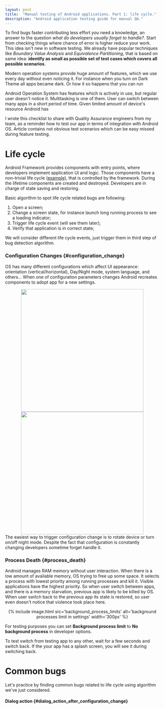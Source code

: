 ```yaml
---
layout: post
title:  "Manual testing of Android applications. Part 1: life cycle." 
description: "Android application testing guide for manual QA."
---
```


To find bugs faster contributing less effort you need a knowledge, 
an answer to the question
*what do developers usually forget to handle?*.
Start from checking things where chance of error is higher reduce your work.
This idea isn't new in software testing.
We already have popular techniques like 
*Boundary Value Analysis* and *Equivalence Partitioning*,
that is based on same idea:
**identify as small as possible set of test cases which covers all possible scenarios**.


Modern operation systems provide huge amount of features,
which we use every day without even noticing it.
For instance when you turn on Dark Theme all apps became dark.
Or how it so happens that you can run 

Android Operation System has features which is actively in use,
but regular user doesn't notice it.
Multitasking is one of them.
User can switch between many apps in a short period of time.
Given limited amount of device's resource Android has  

I wrote this checklist to share with Quality Assurance engineers from my team,
as a reminder how to test our app in terms of integration with Android OS.
Article contains not obvious test scenarios which can be easy missed during feature testing.


# Life cycle

Android Framework provides components with entry points,
where developers implement application UI and logic.
Those components have a non-trivial life cycle
([example](https://media.springernature.com/original/springer-static/image/chp%3A10.1007%2F978-3-319-59608-2_35/MediaObjects/450970_1_En_35_Fig1_HTML.gif)),
that is controlled by the framework.
During the lifetime components are created and destroyed.
Developers are in charge of state saving and restoring.

Basic algorithm to spot life cycle related bugs are following:
1. Open a screen;
2. Change a screen state, for instance launch long running process to see a loading indicator;
3. Trigger life cycle event (will see them later);
4. Verify that application is in correct state;

We will consider different life cycle events,
just trigger them in third step of bug detection algorithm.

### Configuration Changes {#configuration_change}
OS has many different configurations which affect UI appearance:
orientation (vertical/horizontal), Day/Night mode, system language, and others...
When one of configuration parameters changes Android recreates components to adopt app for a new settings.

<div align='center'>
    <img height='400px' src='https://github.com/VysotskiVadim/VysotskiVadim.github.io/raw/master/assets/configuration_change_orientation.gif'>
    <img height='400px' src='https://github.com/VysotskiVadim/VysotskiVadim.github.io/raw/master/assets/configuration_change_night_mode.gif'>
</div>
The easiest way to trigger configuration change is to rotate device or turn on/off night mode.
Despite the fact that configuration is constantly changing developers sometime forget handle it.

### Process Death {#process_death}
Android manages RAM memory without user interaction.
When there is a low amount of available memory,
OS trying to free up some space.
It selects a process with lowest priority among running processes and kill it.
Visible applications have the highest priority.
So when user switch between apps,
and there is a memory starvation,
previous app is likely to be killed by OS.
When user switch back to the previous app its state is restored,
so user even doesn't notice that violence took place here.

<div style="margin: 10px" align="center">
    {% include image.html src='background_process_limits' alt='background processes limit in settings' width='300px' %}
</div>

For testing purposes you can set **Background process limit** to **No background process**
in developer options.

To test switch from testing app to any other,
wait for a few seconds and switch back.
If the your app has a splash screen,
you will see it during switching back.


# Common bugs

Let's practice by finding common bugs related to life cycle using algorithm we've just considered.

#### Dialog action {#dialog_action_after_configuration_change}
